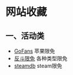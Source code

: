 # 网站收藏

## 一、活动类

+ [GoFans](https://gofans.cn/) 苹果限免
+ [反斗限免](http://free.apprcn.com/) 各种类型限免
+ [steamdb](https://steamdb.info/) steam限免